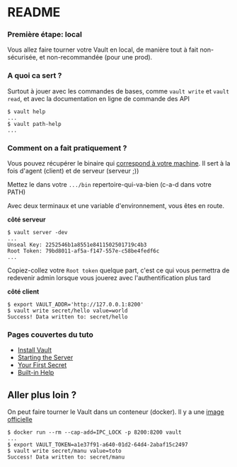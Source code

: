 # README #

### Première étape: local ###

Vous allez faire tourner votre Vault en local, de manière tout à fait non-sécurisée, et non-recommandée (pour une prod).

### A quoi ca sert ? ###

Surtout à jouer avec les commandes de bases, comme `vault write` et `vault read`, et avec la documentation en ligne de commande des API

```
$ vault help
...
$ vault path-help
...
```

### Comment on a fait pratiquement ? ###


Vous pouvez récupérer le binaire qui [correspond à votre machine](https://www.vaultproject.io/downloads.html). Il sert à la fois d'agent (client) et de serveur (serveur ;))

Mettez le dans votre `.../bin` repertoire-qui-va-bien (c-a-d dans votre PATH)

Avec deux terminaux et une variable d'environnement, vous êtes en route.

**côté serveur**
```
$ vault server -dev
...
Unseal Key: 2252546b1a8551e8411502501719c4b3
Root Token: 79bd8011-af5a-f147-557e-c58be4fedf6c
...
```

Copiez-collez votre `Root token` quelque part, c'est ce qui vous permettra de redevenir admin lorsque vous jouerez avec l'authentification plus tard

**côté client**
```
$ export VAULT_ADDR='http://127.0.0.1:8200'
$ vault write secret/hello value=world
Success! Data written to: secret/hello
```

### Pages couvertes du tuto ###

* [Install Vault](https://www.vaultproject.io/intro/getting-started/install.html)
* [Starting the Server](https://www.vaultproject.io/intro/getting-started/dev-server.html)
* [Your First Secret](https://www.vaultproject.io/intro/getting-started/first-secret.html)
* [Built-in Help](https://www.vaultproject.io/intro/getting-started/help.html)

## Aller plus loin ? ##

On peut faire tourner le Vault dans un conteneur (docker). Il y a une [image officielle](https://hub.docker.com/_/vault/)


```
$ docker run --rm --cap-add=IPC_LOCK -p 8200:8200 vault
...
$ export VAULT_TOKEN=a1e37f91-a640-01d2-64d4-2abaf15c2497
$ vault write secret/manu value=toto
Success! Data written to: secret/manu
```
